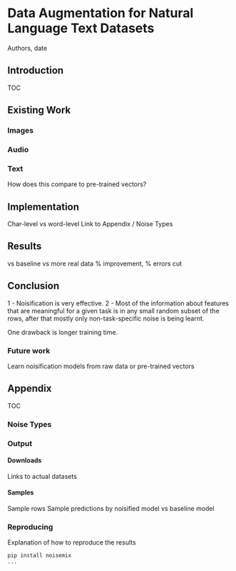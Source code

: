 # Data Augmentation for Natural Language Text Datasets

Authors, date

## Introduction

TOC

## Existing Work

### Images

### Audio

### Text

How does this compare to pre-trained vectors?

## Implementation
Char-level vs word-level
Link to Appendix / Noise Types

## Results
vs baseline
vs more real data
% improvement, % errors cut

## Conclusion

1 - Noisification is very effective.
2 - Most of the information about features that are meaningful for a given task is in any small random subset of the rows, after that mostly only non-task-specific noise is being learnt.

One drawback is longer training time.

### Future work
Learn noisification models from raw data or pre-trained vectors

## Appendix

TOC

### Noise Types

### Output

#### Downloads
Links to actual datasets

#### Samples
Sample rows
Sample predictions by noisified model vs baseline model

### Reproducing
Explanation of how to reproduce the results
```
pip install noisemix
...
```



